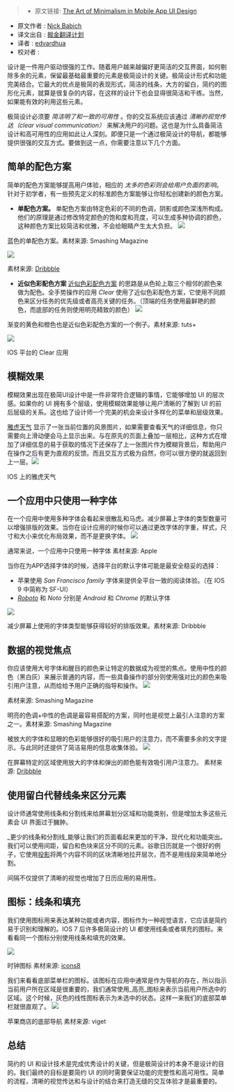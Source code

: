 > * 原文链接: [The Art of Minimalism in Mobile App UI Design](http://babich.biz/the-art-of-minimalism-in-mobile-app-ui-design/)
* 原文作者 : [Nick Babich](http://babich.biz/about/)
* 译文出自 : [掘金翻译计划](https://github.com/xitu/gold-miner)
* 译者 : [edvardhua](https://github.com/edvardHua)
* 校对者 : 

设计是一件用户驱动很强的工作。随着用户越来越偏好更简洁的交互界面，如何剔除多余的元素，保留最基础最重要的元素是极简设计的关键。极简设计形式和功能完美结合。它最大的优点是极简的表现形式，简洁的线条，大方的留白，简约的图形化元素，就算是很复杂的内容，在这样的设计下也会显得很简洁和干练。当然，如果能有效的利用这些元素。

极简设计必须要 _简洁明了和一致的可用性_ 。你的交互系统应该通过 _清晰的视觉传达（clear visual communication）_ 来解决用户的问题。这也是为什么具备简洁设计和高可用性的应用如此让人深刻。即便只是一个通过极简设计的导航，都能够提供很强的交互方式。要做到这一点，你需要注意以下几个方面。

## 简单的配色方案

简单的配色方案能够提高用户体验，相应的 _太多的色彩则会给用户负面的影响_。针对于初学者，有一些预先定义的标准颜色方案能够让你轻松创建新的颜色方案。

*   **单配色方案。** 单配色方案由特定色彩的不同的色调，阴影或颜色深浅所构成。他们的原理是通过修改特定颜色的饱和度和亮度，可以生成多种协调的颜色，这种颜色方案比较简洁和优雅，不会给眼睛产生太大负担。
![](http://babich.biz/content/images/2016/07/1--rbrbh20EHL_Ue_IDxl_0A.jpeg)

蓝色的单配色方案。素材来源: Smashing Magazine

![](http://babich.biz/content/images/2016/07/0-w_FvxwQG_6Px2vGE.jpg)

素材来源: [Dribbble](https://dribbble.com/shots/1054717-Hack-Day-App-Preview)

*   **近似色彩配色方案** [近似色彩配色方案](http://babich.biz/a-guide-to-color-and-conversion-rates/) 的思路是从色轮上取三个相邻的颜色来做为配色。全手势操作的应用 _Clear_ 使用了近似色彩配色方案，它使用不同颜色来区分任务的优先级或者高亮关键的任务。（顶端的任务使用最鲜艳的颜色，而底部的任务则使用明亮精致的颜色）
![](http://babich.biz/content/images/2016/07/0-GmWqCn_trRfbguAX-1.jpg)

渐变的黄色和橙色也是近似色彩配色方案的一个例子。素材来源: tuts+

![](http://babich.biz/content/images/2016/07/1-Y03ERRYZ_gHCw7cEnLmr2w.png)

IOS 平台的 Clear 应用

## 模糊效果

模糊效果出现在极简UI设计中是一件非常符合逻辑的事情，它能够增加 UI 的层次感。如果你的 UI 拥有多个层级，使用模糊效果能够让用户清晰的了解到 UI 的前后层级的关系。这也给了设计师一个完美的机会来设计多样化的菜单和层级效果。

[雅虎天气](https://itunes.apple.com/us/app/yahoo!-weather/id628677149?mt=8) 显示了一张当前位置的风景图片，如果需要查看天气的详细信息，你只需要向上滑动便会马上显示出来。与在原先的页面上叠加一层相比，这种方式在增加了详细信息的易于获取的情况下还保存了上一张图片作为模糊背景后，帮助用户在操作之后有更为直观的反馈。而且交互方式极为自然，你可以很方便的就返回到上一层。![](http://babich.biz/content/images/2016/07/1-v6JG6G4UCwdS7XbXp0pZXA.jpeg)

IOS 上的雅虎天气

## 一个应用中只使用一种字体

在一个应用中使用多种字体会看起来很散乱和马虎。减少屏幕上字体的类型数量可以增强排版的效果。当你在设计应用的时候你可以通过更改字体的字重，样式，尺寸和大小来优化布局效果，而不是更换字体。
![](http://babich.biz/content/images/2016/07/1-PuctKONH65PUaGAgj_IDPQ.png)

通常来说，一个应用中只使用一种字体 素材来源: Apple

当你在为APP选择字体的时候，选择平台的默认字体可能是最安全稳妥的选择：

*  苹果使用 _San Francisco family_ 字体来提供全平台一致的阅读体验。（在 IOS 9 中简称为 SF-UI）
*   _[Roboto](https://www.google.com/fonts/specimen/Roboto)_ 和 _Noto_ 分别是 _Android_ 和 _Chrome_ 的默认字体

 ![](http://babich.biz/content/images/2016/07/1-h9TgxM4LubkjVDIhEG5U4g.png)


减少屏幕上使用的字体类型能够获得较好的排版效果。素材来源: Dribbble

## 数据的视觉焦点

你应该使用大号字体和醒目的颜色来让特定的数据成为视觉的焦点。使用中性的颜色（黑白灰）来展示普通的内容，而一些具备操作的部分则使用强对比的颜色来吸引用户注意，从而给给予用户正确的指导和操作。
![](http://babich.biz/content/images/2016/07/0-pgeX-afdEGctxooq.jpg)

素材来源: Smashing Magazine

明亮的色调+中性的色调是最容易搭配的方案，同时也是视觉上最引人注意的方案之一。素材来源: Smashing Magazine

被放大的字体和显眼的色彩能够很好的吸引用户的注意力，而不需要多余的文字提示。与此同时还提供了简洁易用的信息收集体验。
![](http://babich.biz/content/images/2016/07/1-3DfrZ4Lr5o0Z1GGUSBKMPA.gif)

在屏幕特定的区域使用放大的字体和弹出的颜色能有效吸引用户注意力。
素材来源: [Dribbble](https://dribbble.com/shots/2278322-Adding-a-new-goal-animation)

## 使用留白代替线条来区分元素

设计师通常使用线条和分割线来给屏幕划分区域和功能类别，但是增加太多这些元素会 UI 界面过于臃肿。 

_更少的线条和分割线_能够让我们的页面看起来更加的干净，现代化和功能突出。我们可以使用间距，留白和色块来区分不同的元素。谷歌日历就是一个很好的例子，它使用[投影](http://babich.biz/graphical-user-interface-as-a-reflection-of-the-real-world-shadows-and-elevation/)将两个内容不同的区块清晰地拉开层次，而不是用线段来简单地分割。

间隔不仅提供了清晰的视觉也增加了日历应用的易用性。

## 图标：线条和填充

我们使用图标用来表达某种功能或者内容，图标作为一种视觉语言，它应该是简约易于识别和理解的。IOS 7 后许多极简设计的 UI 都使用线条或者填充的图标。来看看同一个图标分别使用线条和填充的效果。

![](http://babich.biz/content/images/2016/07/1-q4lDSWO0aKUux47R-85CWA.jpeg)

时钟图标 素材来源: [icons8](https://icons8.com)

我们来看看底部菜单栏的图标。该图标在应用中通常是作为导航的存在，所以指示当前用户所在区域是很重要的，我们通常使用_高亮_图标来表示当前用户所选中的区域。这个时候，灰色的线性图标表示为未选中的状态。这样一来我们的底部菜单栏就很直观了。
![](http://babich.biz/content/images/2016/07/1-RfRHuM_4PB6BY7tDLSjGIQ.png)

苹果商店的底部导航 素材来源: viget

## 总结

简约的 UI 和设计技术是完成优秀设计的关键，但是极简设计的本身不是设计的目的。我们最终的目标是要简约 UI 的同时需要保证功能的完整性和高可用性。简单的流程，清晰的视觉传达和与设计的结合来打造无缝的交互体验才是最重要的。